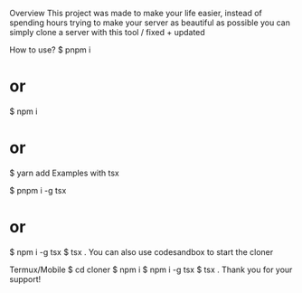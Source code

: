 Overview
This project was made to make your life easier, instead of spending hours trying to make your server as beautiful as possible you can simply clone a server with this tool / fixed + updated

How to use?
$ pnpm i
# or
$ npm i
# or
$ yarn add
Examples with tsx

$ pnpm i -g tsx
# or
$ npm i -g tsx
$ tsx .
You can also use codesandbox to start the cloner

Termux/Mobile
$ cd cloner
$ npm i
$ npm i -g tsx
$ tsx .
Thank you for your support!
